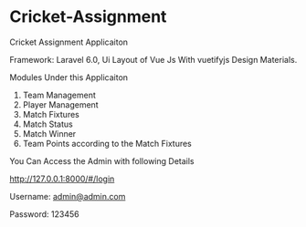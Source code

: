 # Cricket-Assignment
Cricket Assignment Applicaiton

Framework: Laravel 6.0, Ui Layout of Vue Js With vuetifyjs Design Materials.

Modules Under this Applicaiton

1. Team Management
2. Player Management
3. Match Fixtures
4. Match Status
5. Match Winner
6. Team Points according to the Match Fixtures

You Can Access the Admin with following Details

http://127.0.0.1:8000/#/login

Username: admin@admin.com

Password: 123456

